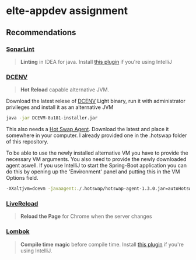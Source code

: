 # elte-appdev assignment

## Recommendations

### [SonarLint](https://www.sonarlint.org/intellij/)
> **Linting** in IDEA for java. 
Install [this plugin](https://plugins.jetbrains.com/plugin/7973-sonarlint) if you're using IntelliJ 

### [DCENV](https://dcevm.github.io/)
> **Hot Reload** capable alternative JVM.

Download the latest relese of [DCENV](https://dcevm.github.io/) Light binary, run it with administrator 
privileges and install it as an alternative JVM

```bash
java -jar DCEVM-8u181-installer.jar
```

This also needs a [Hot Swap Agent](https://github.com/HotswapProjects/HotswapAgent/releases). Download the latest and
place it somewhere in your computer. I already provided one in the .hotswap folder of this repository. 

To be able to use the newly installed alternative VM you have to provide the necessary VM arguments.
You also need to provide the newly downloaded agent aswell. If you use IntelliJ to start the Spring-Boot application
you can do this by opening up the 'Environment' panel and putting this in the VM Options field.

```bash
-XXaltjvm=dcevm -javaagent:./.hotswap/hotswap-agent-1.3.0.jar=autoHotswap=true
```

### [LiveReload](https://chrome.google.com/webstore/detail/livereload/jnihajbhpnppcggbcgedagnkighmdlei) 
> **Reload the Page** for Chrome when the server changes

### [Lombok](https://projectlombok.org/)
> **Compile time magic** before compile time. 
Install [this plugin](https://plugins.jetbrains.com/plugin/6317-lombok-plugin) if you're using IntelliJ. 